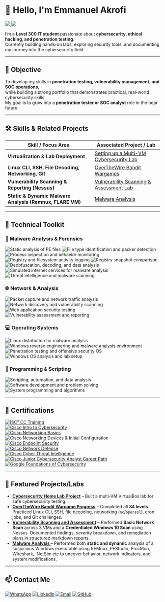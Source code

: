 # 👋 Hello, I'm Emmanuel Akrofi  
<a href="https://linkedin.com/in/emmanuel-akrofi-9753a52ab" target="_blank">
  <img src="https://img.shields.io/badge/-LinkedIn-0072b1?&style=for-the-badge&logo=linkedin&logoColor=white" />
</a>
<a href="https://wa.me/233598364638" target="_blank">
  <img src="https://img.shields.io/badge/-WhatsApp-25D366?&style=for-the-badge&logo=whatsapp&logoColor=white" />
</a>

I’m a **Level 300 IT student** passionate about **cybersecurity, ethical hacking, and penetration testing**.  
Currently building hands-on labs, exploring security tools, and documenting my journey into the cybersecurity field.

---

## 🎯 Objective
To develop my skills in **penetration testing, vulnerability management, and SOC operations**,  
while building a strong portfolio that demonstrates practical, real-world cybersecurity skills.  
My goal is to grow into a **penetration tester or SOC analyst** role in the near future.

---

## 🛠 Skills & Related Projects  

| Skill / Focus Area                                      | Associated Project / Lab |
|----------------------------------------------------------|---------------------------|
| **Virtualization & Lab Deployment**                     | [Setting up a Multi-VM Cybersecurity Lab](projects/Setting-up-a-Multi-VM-Cybersecurity-Lab/) |
| **Linux CLI, SSH, File Decoding, Networking, Git**       | [OverTheWire Bandit Wargames](Labs,Challenges&CTF/OverTheWire-Bandit/README.md) |
| **Vulnerability Scanning & Reporting (Nessus)**          | [Vulnerability Scanning & Assessment Lab](projects/Vulnerability_scanning_and_assessment/) |
| **Static & Dynamic Malware Analysis (Remnux, FLARE VM)** | [Malware Analysis](projects/Malware_Analysis/) |


---

## 🧰 Technical Toolkit  

### 🧪 **Malware Analysis & Forensics**
<div>
    <img src="https://img.shields.io/badge/-PEStudio-6A1B9A?style=for-the-badge&logo=windowsterminal&logoColor=white" title="Static analysis of PE files" />
    <img src="https://img.shields.io/badge/-Detect--It--Easy-FF8C00?style=for-the-badge&logo=files&logoColor=white" title="File type identification and packer detection" />
    <img src="https://img.shields.io/badge/-Process_Explorer-0078D6?style=for-the-badge&logo=windows&logoColor=white" title="Process inspection and behavior monitoring" />
    <img src="https://img.shields.io/badge/-ProcMon-00457C?style=for-the-badge&logo=microsoft&logoColor=white" title="Registry and filesystem activity logging" />
    <img src="https://img.shields.io/badge/-Regshot-00897B?style=for-the-badge&logo=registry&logoColor=white" title="Registry snapshot comparison" />
    <img src="https://img.shields.io/badge/-CyberChef-2B7A78?style=for-the-badge&logo=codesandbox&logoColor=white" title="Deobfuscation, decoding, and data analysis" />
    <img src="https://img.shields.io/badge/-INetSim-4CAF50?style=for-the-badge&logo=linux&logoColor=white" title="Simulated internet services for malware analysis" />
    <img src="https://img.shields.io/badge/-VirusTotal-FF0000?style=for-the-badge&logo=virustotal&logoColor=white" title="Threat intelligence and malware scanning" />
</div>

### 🌐 **Network & Analysis**
<div>
    <img src="https://img.shields.io/badge/-Wireshark-1679A7?style=for-the-badge&logo=wireshark&logoColor=white" title="Packet capture and network traffic analysis" />
    <img src="https://img.shields.io/badge/-Nmap-2F5C9F?style=for-the-badge&logo=nmap&logoColor=white" title="Network discovery and vulnerability scanning" />
    <img src="https://img.shields.io/badge/-Burp_Suite-FF6F00?style=for-the-badge&logo=burp&logoColor=white" title="Web application security testing" />
    <img src="https://img.shields.io/badge/-Nessus-5C2D91?style=for-the-badge&logo=tenable&logoColor=white" title="Vulnerability assessment and reporting" />
</div>

### 💻 **Operating Systems**
<div>
    <img src="https://img.shields.io/badge/-REMnux-4A8C2E?style=for-the-badge&logo=linux&logoColor=white" title="Linux distribution for malware analysis" />
    <img src="https://img.shields.io/badge/-FLARE_VM-FF4500?style=for-the-badge&logo=windows&logoColor=white" title="Windows reverse engineering and malware analysis environment" />
    <img src="https://img.shields.io/badge/-Kali_Linux-268BEE?style=for-the-badge&logo=kalilinux&logoColor=white" title="Penetration testing and offensive security OS" />
    <img src="https://img.shields.io/badge/-Windows-0078D6?style=for-the-badge&logo=windows&logoColor=white" title="Windows OS analysis and lab setup" />
</div>

### 🧠 **Programming & Scripting**
<div>
    <img src="https://img.shields.io/badge/-Python-3776AB?style=for-the-badge&logo=python&logoColor=white" title="Scripting, automation, and data analysis" />
    <img src="https://img.shields.io/badge/-Java-007396?style=for-the-badge&logo=java&logoColor=white" title="Software development and problem solving" />
    <img src="https://img.shields.io/badge/-C%2B%2B-00599C?style=for-the-badge&logo=c%2B%2B&logoColor=white" title="System programming and algorithms" />
</div>

---
## 📜 Certifications  

[![ISC² CC Training](https://img.shields.io/badge/ISC%C2%B2-CC_Training_Completion-228B22?style=for-the-badge&logo=isc2&logoColor=white)](/assets/certificates/Official_CC_Course_Completion_Certificate_.pdf)  
[![Cisco Intro to Cybersecurity](https://img.shields.io/badge/Cisco-Intro_to_Cybersecurity-1C75BC?style=for-the-badge&logo=cisco&logoColor=white)](/assets/certificates/Introduction_to_Cybersecurity_certificate.pdf)  
[![Cisco Networking Basics](https://img.shields.io/badge/Cisco-Networking_Basics-F39C12?style=for-the-badge&logo=cisco&logoColor=white)](/assets/certificates/NetworkingBasic.png)  
[![Cisco Networking Devices & Initial Configuration](https://img.shields.io/badge/Cisco-Networking_Devices_&_Initial_Config-00A3E0?style=for-the-badge&logo=cisco&logoColor=white)](/assets/certificates/Networking_Devices.pdf)  
[![Cisco Endpoint Security](https://img.shields.io/badge/Cisco-Endpoint_Security-D81B60?style=for-the-badge&logo=cisco&logoColor=white)](/assets/certificates/Endpoint_Security_certificate.pdf)  
[![Cisco Network Defense](https://img.shields.io/badge/Cisco-Network_Defense-8E44AD?style=for-the-badge&logo=cisco&logoColor=white)](/assets/certificates/Network_Defense_certificate.pdf)  
[![Cisco Cyber Threat Intelligence](https://img.shields.io/badge/Cisco-Cyber_Threat_Intelligence-0078D7?style=for-the-badge&logo=cisco&logoColor=white)](/assets/certificates/Cyber_Threat_Intelligence.pdf)  
[![Cisco Junior Cybersecurity Analyst Career Path](https://img.shields.io/badge/Cisco-Junior_Cybersecurity_Analyst_Career_Path-00BFFF?style=for-the-badge&logo=cisco&logoColor=white)](/assets/certificates/Junior_Cybersecurity_Analyst_Career_Path.pdf)  
[![Google Foundations of Cybersecurity](https://img.shields.io/badge/Google-Foundations_of_Cybersecurity-34A853?style=for-the-badge&logo=google&logoColor=white)](/assets/certificates/Google_Foundations_of_Cybersecurity.pdf)  



---

## 🚀 Featured Projects/Labs
- **[Cybersecurity Home Lab Project](projects/Setting-up-a-Multi-VM-Cybersecurity-Lab/README.md)** – Built a multi-VM VirtualBox lab for safe cybersecurity testing.  
- **[OverTheWire Bandit Wargame Progress](Labs,Challenges&CTF/OverTheWire-Bandit/README.md)** – Completed all **34 levels**. Practiced Linux CLI, SSH, file decoding, networking (`nc`/`openssl`), cron jobs, and Git challenges.  
- **[Vulnerability Scanning and Assessment](./projects/Vulnerability_scanning_and_assessment/)** – Performed **Basic Network Scan** across 3 VMs and a **Credentialed Windows 10 Scan** using Nessus. Documented findings, severity breakdown, and remediation plans in structured markdown reports.
- **[Malware Analysis ](projects/Malware_Analysis/)** – Performed both **static and dynamic** analysis of a suspicious Windows executable using REMnux, PEStudio, ProcMon, Wireshark, INetSim etc to uncover behavior, network indicators, and system modifications.


---

## 📫 Contact Me
[![WhatsApp](https://img.shields.io/badge/WhatsApp-Chat-green?logo=whatsapp)](https://wa.me/233598364638)
[![LinkedIn](https://img.shields.io/badge/LinkedIn-Connect-blue?logo=linkedin)](https://linkedin.com/in/emmanuel-akrofi-9753a52ab)
[![Email](https://img.shields.io/badge/Email-Contact%20Me-red?logo=gmail)](mailto:emmanuelakrofi71@gmail.com)
[![GitHub](https://img.shields.io/badge/GitHub-Follow-black?logo=github)](https://github.com/nasir71github)
